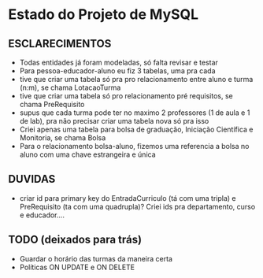 # Estado do Projeto de MySQL
## ESCLARECIMENTOS
- Todas entidades já foram modeladas, só falta revisar e testar
- Para pessoa-educador-aluno eu fiz 3 tabelas, uma pra cada
- tive que criar uma tabela só pra pro relacionamento entre aluno e turma (n:m), se chama LotacaoTurma
- tive que criar uma tabela só pro relacionamento pré requisitos, se chama PreRequisito
- supus que cada turma pode ter no maximo 2 professores (1 de aula e 1 de lab), pra não precisar criar uma tabela nova só pra isso
- Criei apenas uma tabela para bolsa de graduação, Iniciação Científica e Monitoria, se chama Bolsa
- Para o relacionamento bolsa-aluno, fizemos uma referencia a bolsa no aluno com uma chave estrangeira e única

## DUVIDAS
- criar id para primary key do EntradaCurriculo (tá com uma tripla) e PreRequisito (ta com uma quadrupla)? Criei ids pra departamento, curso e educador....

## TODO (deixados para trás)
- Guardar o horário das turmas da maneira certa
- Políticas ON UPDATE e ON DELETE